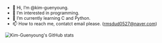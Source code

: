 - 👋 Hi, I’m @kim-guenyoung.
- 👀 I’m interested in programming.
- 🌱 I’m currently learning C and Python.
- 📫 How to reach me, contatct email please. (rmsdud0527@naver.com)
<!--- 💞️ I’m looking to collaborate on ... Whenever Whatever^^--->

<!---
kim-guenyoung/kim-guenyoung is a ✨ special ✨ repository because its `README.md` (this file) appears on your GitHub profile.
You can click the Preview link to take a look at your changes.
--->
<!---
<a href="버튼을 눌렀을 때 이동할 링크" target="_blank"><img src="https://img.shields.io/badge/뱃지레이블-배경색?style=&logo=4D9FE7&logoColor=FFFFFF"/></a>
--->

![Kim-Guenyoung's GitHub stats](https://github-readme-stats.vercel.app/api?username=kim-guenyoung&show_icons=true&theme=radical)

